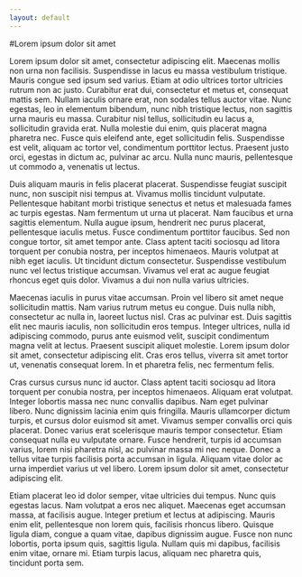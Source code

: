 ```yaml
---
layout: default
---
```

#Lorem ipsum dolor sit amet

Lorem ipsum dolor sit amet, consectetur adipiscing elit. Maecenas mollis non urna non facilisis. Suspendisse in lacus eu massa vestibulum tristique. Mauris congue sed ipsum sed varius. Etiam at odio ultrices tortor ultricies rutrum non ac justo. Curabitur erat dui, consectetur et metus et, consequat mattis sem. Nullam iaculis ornare erat, non sodales tellus auctor vitae. Nunc egestas, leo in elementum bibendum, nunc nibh tristique lectus, non sagittis urna mauris eu massa. Curabitur nisl tellus, sollicitudin eu lacus a, sollicitudin gravida erat. Nulla molestie dui enim, quis placerat magna pharetra nec. Fusce quis eleifend ante, eget sollicitudin felis. Suspendisse est velit, aliquam ac tortor vel, condimentum porttitor lectus. Praesent justo orci, egestas in dictum ac, pulvinar ac arcu. Nulla nunc mauris, pellentesque ut commodo a, venenatis ut lectus.

Duis aliquam mauris in felis placerat placerat. Suspendisse feugiat suscipit nunc, non suscipit nisi tempus at. Vivamus mollis tincidunt vulputate. Pellentesque habitant morbi tristique senectus et netus et malesuada fames ac turpis egestas. Nam fermentum ut urna ut placerat. Nam faucibus et urna sagittis elementum. Nulla augue ipsum, hendrerit nec purus placerat, pellentesque iaculis metus. Fusce condimentum porttitor faucibus. Sed non congue tortor, sit amet tempor ante. Class aptent taciti sociosqu ad litora torquent per conubia nostra, per inceptos himenaeos. Mauris volutpat at nibh eget iaculis. Ut tincidunt dictum consectetur. Suspendisse vestibulum nunc vel lectus tristique accumsan. Vivamus vel erat ac augue feugiat rhoncus eget quis dolor. Vivamus a dui non nulla varius ultricies.

Maecenas iaculis in purus vitae accumsan. Proin vel libero sit amet neque sollicitudin mattis. Nam varius rutrum metus eu congue. Duis nulla nibh, consectetur ac nulla in, laoreet luctus nisl. Cras ac pulvinar est. Duis sagittis elit nec mauris iaculis, non sollicitudin eros tempus. Integer ultrices, nulla id adipiscing commodo, purus ante euismod velit, suscipit condimentum magna velit at lectus. Praesent suscipit aliquet molestie. Lorem ipsum dolor sit amet, consectetur adipiscing elit. Cras eros tellus, viverra sit amet tortor ut, venenatis consequat lorem. In et pharetra felis, nec fermentum felis.

Cras cursus cursus nunc id auctor. Class aptent taciti sociosqu ad litora torquent per conubia nostra, per inceptos himenaeos. Aliquam erat volutpat. Integer lobortis massa nec nunc convallis dapibus. Nam eget pulvinar libero. Nunc dignissim lacinia enim quis fringilla. Mauris ullamcorper dictum turpis, et cursus dolor euismod sit amet. Vivamus semper convallis orci quis placerat. Donec varius erat scelerisque mauris tempor consectetur. Etiam consequat nulla eu vulputate ornare. Fusce hendrerit, turpis id accumsan varius, lorem nisi pharetra nisl, ac pulvinar massa mi nec neque. Donec a tellus vitae turpis facilisis porta accumsan in ligula. Aliquam vitae dolor ac urna imperdiet varius ut vel libero. Lorem ipsum dolor sit amet, consectetur adipiscing elit.

Etiam placerat leo id dolor semper, vitae ultricies dui tempus. Nunc quis egestas lacus. Nam volutpat a eros nec aliquet. Maecenas eget accumsan massa, at facilisis augue. Integer pretium et lectus at adipiscing. Mauris enim elit, pellentesque non lorem quis, facilisis rhoncus libero. Quisque ligula diam, congue a quam vitae, dapibus dignissim augue. Fusce non nunc lobortis, porta ipsum quis, sagittis ligula. Nullam quis mi dapibus, facilisis enim vitae, ornare mi. Etiam turpis lacus, aliquam nec pharetra quis, tincidunt porta sem.